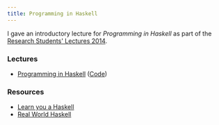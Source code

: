 ```yaml
---
title: Programming in Haskell
---
```


<p>
    I gave an introductory lecture for <i>Programming in Haskell</i> as part of the <a href="http://talks.cam.ac.uk/show/index/48857">Research Students&#39; Lectures 2014</a>.
</p>

<h3>Lectures</h3>
<ul>
    <li><a href="http://www.cl.cam.ac.uk/~mbg28/cl-haskell.pdf">Programming in Haskell</a> (<a href="http://www.cl.cam.ac.uk/~mbg28/cl-haskell.lhs">Code</a>)</li>
</ul>

<h3>Resources</h3>
<ul>
    <li><a href="http://learnyouahaskell.com/">Learn you a Haskell</a></li>
    <li><a href="http://book.realworldhaskell.org/">Real World Haskell</a></li>
</ul>